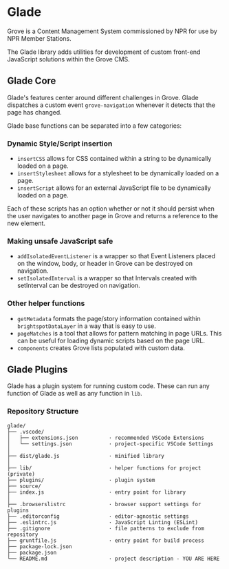 # Glade

Grove is a Content Management System commissioned by NPR for use by NPR Member Stations.

The Glade library adds utilities for development of custom front-end JavaScript solutions within the Grove CMS.



## Glade Core

Glade's features center around different challenges in Grove. Glade dispatches a custom event `grove-navigation` whenever it detects that the page has changed.

Glade base functions can be separated into a few categories:


### Dynamic Style/Script insertion

* `insertCSS` allows for CSS contained within a string to be dynamically loaded on a page.
* `insertStylesheet` allows for a stylesheet to be dynamically loaded on a page.
* `insertScript` allows for an external JavaScript file to be dynamically loaded on a page.

Each of these scripts has an option whether or not it should persist when the user navigates to another page in Grove and returns a reference to the new element.


### Making unsafe JavaScript safe

* `addIsolatedEventListener` is a wrapper so that Event Listeners placed on the window, body, or header in Grove can be destroyed on navigation.
* `setIsolatedInterval` is a wrapper so that Intervals created with setInterval can be destroyed on navigation.


### Other helper functions

* `getMetadata` formats the page/story information contained within `brightspotDataLayer` in a way that is easy to use.
* `pageMatches` is a tool that allows for pattern matching in page URLs. This can be useful for loading dynamic scripts based on the page URL.
* `components` creates Grove lists populated with custom data.



## Glade Plugins

Glade has a plugin system for running custom code. These can run any function of Glade as well as any function in `lib`.



### Repository Structure
```
glade/
├── .vscode/
│   ├── extensions.json          · recommended VSCode Extensions
│   └── settings.json            · project-specific VSCode Settings
│
├── dist/glade.js                · minified library
│
├── lib/                         · helper functions for project (private)
├── plugins/                     · plugin system
├── source/
├── index.js                     · entry point for library
│
├── .browserslistrc              · browser support settings for plugins
├── .editorconfig                · editor-agnostic settings
├── .eslintrc.js                 · JavaScript Linting (ESLint)
├── .gitignore                   · file patterns to exclude from repository
├── gruntfile.js                 · entry point for build process
├── package-lock.json
├── package.json
└── README.md                    · project description - YOU ARE HERE
```

